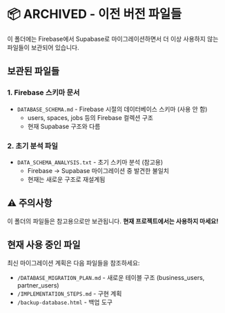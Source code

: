 # 📦 ARCHIVED - 이전 버전 파일들

이 폴더에는 Firebase에서 Supabase로 마이그레이션하면서 더 이상 사용하지 않는 파일들이 보관되어 있습니다.

## 보관된 파일들

### 1. Firebase 스키마 문서
- `DATABASE_SCHEMA.md` - Firebase 시절의 데이터베이스 스키마 (사용 안 함)
  - users, spaces, jobs 등의 Firebase 컬렉션 구조
  - 현재 Supabase 구조와 다름

### 2. 초기 분석 파일
- `DATA_SCHEMA_ANALYSIS.txt` - 초기 스키마 분석 (참고용)
  - Firebase → Supabase 마이그레이션 중 발견한 불일치
  - 현재는 새로운 구조로 재설계됨

## ⚠️ 주의사항

이 폴더의 파일들은 참고용으로만 보관됩니다. 
**현재 프로젝트에서는 사용하지 마세요!**

## 현재 사용 중인 파일

최신 마이그레이션 계획은 다음 파일들을 참조하세요:
- `/DATABASE_MIGRATION_PLAN.md` - 새로운 테이블 구조 (business_users, partner_users)
- `/IMPLEMENTATION_STEPS.md` - 구현 계획
- `/backup-database.html` - 백업 도구